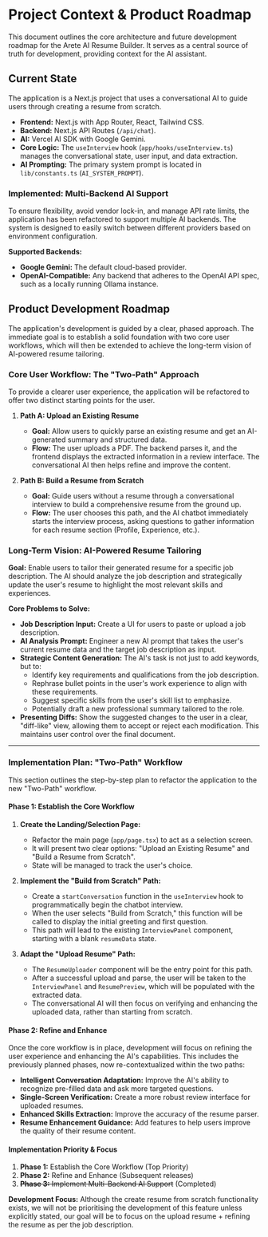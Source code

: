 # Project Context & Product Roadmap

This document outlines the core architecture and future development roadmap for the Arete AI Resume Builder. It serves as a central source of truth for development, providing context for the AI assistant.

## Current State

The application is a Next.js project that uses a conversational AI to guide users through creating a resume from scratch.

- **Frontend:** Next.js with App Router, React, Tailwind CSS.
- **Backend:** Next.js API Routes (`/api/chat`).
- **AI:** Vercel AI SDK with Google Gemini.
- **Core Logic:** The `useInterview` hook (`app/hooks/useInterview.ts`) manages the conversational state, user input, and data extraction.
- **AI Prompting:** The primary system prompt is located in `lib/constants.ts` (`AI_SYSTEM_PROMPT`).

### Implemented: Multi-Backend AI Support

To ensure flexibility, avoid vendor lock-in, and manage API rate limits, the application has been refactored to support multiple AI backends. The system is designed to easily switch between different providers based on environment configuration.

**Supported Backends:**

- **Google Gemini:** The default cloud-based provider.
- **OpenAI-Compatible:** Any backend that adheres to the OpenAI API spec, such as a locally running Ollama instance.

## Product Development Roadmap

The application's development is guided by a clear, phased approach. The immediate goal is to establish a solid foundation with two core user workflows, which will then be extended to achieve the long-term vision of AI-powered resume tailoring.

### Core User Workflow: The "Two-Path" Approach

To provide a clearer user experience, the application will be refactored to offer two distinct starting points for the user.

1. **Path A: Upload an Existing Resume**
   - **Goal:** Allow users to quickly parse an existing resume and get an AI-generated summary and structured data.
   - **Flow:** The user uploads a PDF. The backend parses it, and the frontend displays the extracted information in a review interface. The conversational AI then helps refine and improve the content.

2. **Path B: Build a Resume from Scratch**
   - **Goal:** Guide users without a resume through a conversational interview to build a comprehensive resume from the ground up.
   - **Flow:** The user chooses this path, and the AI chatbot immediately starts the interview process, asking questions to gather information for each resume section (Profile, Experience, etc.).

### Long-Term Vision: AI-Powered Resume Tailoring

**Goal:** Enable users to tailor their generated resume for a specific job description. The AI should analyze the job description and strategically update the user's resume to highlight the most relevant skills and experiences.

**Core Problems to Solve:**
- **Job Description Input:** Create a UI for users to paste or upload a job description.
- **AI Analysis Prompt:** Engineer a new AI prompt that takes the user's current resume data and the target job description as input.
- **Strategic Content Generation:** The AI's task is not just to add keywords, but to:
    - Identify key requirements and qualifications from the job description.
    - Rephrase bullet points in the user's work experience to align with these requirements.
    - Suggest specific skills from the user's skill list to emphasize.
    - Potentially draft a new professional summary tailored to the role.
- **Presenting Diffs:** Show the suggested changes to the user in a clear, "diff-like" view, allowing them to accept or reject each modification. This maintains user control over the final document.

---

### Implementation Plan: "Two-Path" Workflow

This section outlines the step-by-step plan to refactor the application to the new "Two-Path" workflow.

#### **Phase 1: Establish the Core Workflow**

1.  **Create the Landing/Selection Page:**
    -   Refactor the main page (`app/page.tsx`) to act as a selection screen.
    -   It will present two clear options: "Upload an Existing Resume" and "Build a Resume from Scratch".
    -   State will be managed to track the user's choice.

2.  **Implement the "Build from Scratch" Path:**
    -   Create a `startConversation` function in the `useInterview` hook to programmatically begin the chatbot interview.
    -   When the user selects "Build from Scratch," this function will be called to display the initial greeting and first question.
    -   This path will lead to the existing `InterviewPanel` component, starting with a blank `resumeData` state.

3.  **Adapt the "Upload Resume" Path:**
    -   The `ResumeUploader` component will be the entry point for this path.
    -   After a successful upload and parse, the user will be taken to the `InterviewPanel` and `ResumePreview`, which will be populated with the extracted data.
    -   The conversational AI will then focus on verifying and enhancing the uploaded data, rather than starting from scratch.

#### **Phase 2: Refine and Enhance**

Once the core workflow is in place, development will focus on refining the user experience and enhancing the AI's capabilities. This includes the previously planned phases, now re-contextualized within the two paths:

- **Intelligent Conversation Adaptation:** Improve the AI's ability to recognize pre-filled data and ask more targeted questions.
- **Single-Screen Verification:** Create a more robust review interface for uploaded resumes.
- **Enhanced Skills Extraction:** Improve the accuracy of the resume parser.
- **Resume Enhancement Guidance:** Add features to help users improve the quality of their resume content.

#### **Implementation Priority & Focus**

1. **Phase 1:** Establish the Core Workflow (Top Priority)
2. **Phase 2:** Refine and Enhance (Subsequent releases)
3. ~~**Phase 3:** Implement Multi-Backend AI Support~~ (Completed)

**Development Focus:** Although the create resume from scratch functionality exists, we will not be prioritising the development of this feature unless explicitly stated, our goal will be to focus on the upload resume + refining the resume as per the job description.
